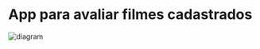 # App para avaliar filmes cadastrados

![diagram](https://github.com/user-attachments/assets/698a550e-9b58-4a01-9721-97d368b7388e)
